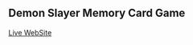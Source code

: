 ## Demon Slayer Memory Card Game 


[Live WebSite](https://dantemessy.github.io/DemonsSlayer-Game/)

